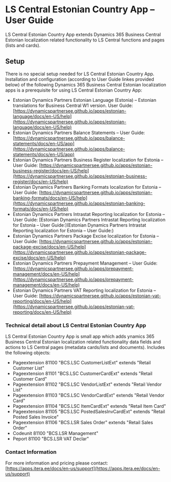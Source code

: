 # LS Central Estonian Country App – User Guide
LS Central Estonian Country App extends Dynamics 365 Business Central Estonian localization related functionality to LS Central functions and pages (lists and cards).

## Setup
There is no special setup needed for LS Central Estonian Country App. Installation and configuration (according to User Guide linkes provided below) of the following Dynamics 365 Business Central Estonian localization apps is a prerequisite for using LS Central Estonian Country App:
* Estonian Dynamics Partners Estonian Language (Estonia) – Estonian translations for Business Central W1 version. User Guide: [https://dynamicspartnersee.github.io/apps/estonian-language/docs/en-US/help](https://dynamicspartnersee.github.io/apps/estonian-language/docs/en-US/help)
* Estonian Dynamics Partners Balance Statements – User Guide: [https://dynamicspartnersee.github.io/apps/balance-statements/docs/en-US/app](https://dynamicspartnersee.github.io/apps/balance-statements/docs/en-US/app) 
* Estonian Dynamics Partners Business Register localization for Estonia – User Guide: [https://dynamicspartnersee.github.io/apps/estonian-business-register/docs/en-US/help](https://dynamicspartnersee.github.io/apps/estonian-business-register/docs/en-US/help)
* Estonian Dynamics Partners Banking Formats localization for Estonia – User Guide: [https://dynamicspartnersee.github.io/apps/estonian-banking-formats/docs/en-US/help](https://dynamicspartnersee.github.io/apps/estonian-banking-formats/docs/en-US/help)
* Estonian Dynamics Partners Intrastat Reporting localization for Estonia – User Guide: [Estonian Dynamics Partners Intrastat Reporting localization for Estonia – User Guide:](Estonian Dynamics Partners Intrastat Reporting localization for Estonia – User Guide:)
* Estonian Dynamics Partners Package Excise localization for Estonia – User Guide: [https://dynamicspartnersee.github.io/apps/estonian-package-excise/docs/en-US/help](https://dynamicspartnersee.github.io/apps/estonian-package-excise/docs/en-US/help)
* Estonian Dynamics Partners Prepayment Management – User Guide: [https://dynamicspartnersee.github.io/apps/prepayment-management/docs/en-US/help](https://dynamicspartnersee.github.io/apps/prepayment-management/docs/en-US/help)
* Estonian Dynamics Partners VAT Reporting localization for Estonia – User Guide: [https://dynamicspartnersee.github.io/apps/estonian-vat-reporting/docs/en-US/help](https://dynamicspartnersee.github.io/apps/estonian-vat-reporting/docs/en-US/help)


### Technical detail about LS Central Estonian Country App
LS Central Estonian Country App is small app which adds ynamics 365 Business Central Estonian localization related functionality data fields and actions to LS Central pages (metadata cards/lists and documents). Includes the following objects:
* Pageextension 81100 "BCS.LSC CustomerListExt" extends "Retail Customer List"
* Pageextension 81101 "BCS.LSC CustomerCardExt" extends "Retail Customer Card"
* Pageextension 81102 "BCS.LSC VendorListExt" extends "Retail Vendor List"
* Pageextension 81103 "BCS.LSC VendorCardExt" extends "Retail Vendor Card"
* Pageextension 81104 "BCS.LSC ItemCardExt" extends "Retail Item Card"
* Pageextension 81105 "BCS.LSC PostedSalesInvCardExt" extends "Retail Posted Sales Invoice"
* Pageextension 81106 "BCS.LSR Sales Order" extends "Retail Sales Order"
* Codeunit 81100 "BCS.LSR Management"
* Peport 81100 "BCS.LSR VAT Declar"



### Contact Information
For more information and pricing please contact:  
[https://apps.itera.ee/docs/en-us/support](https://apps.itera.ee/docs/en-us/support)
